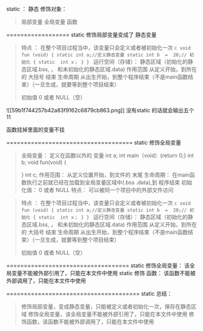 static  ： 静态
修饰对象：
>局部变量
>全局变量
>函数

==================
static 修饰局部变量变成了 静态变量
>特点 ： 在整个项目过程当中，该变量只会定义或者被初始化一次
>``c
>void fun (void)
>{
>	static int a;//定义静态变量
>	static int b  =  20;// 初始化
>	{
>		static  int x；
>	}
>}
>``
>运行空间（存储）：
>		静态区域（初始化的静态区域.bss, ， 和未初始化的静态区域.data)
>作用范围
>	从定义开始，到所在的 大括号 结束
>生命周期
>	从出生开始，到整个程序结束（不是main函数结束）（一旦生成，就要等到整个项目结束）
>	
>初始值
>	0 或者  NULL（空）


![[59b1f744257b42a83f9162c6879cb863.png]]
没有static 的话就会输出五个11

函数挂掉里面的变量不挂

====================================
static 修饰全局变量

>全局变量： 定义在函数以外的  变量
>	int  a;
>	int main（void）{return 0;}
>	int  b;
>	void fun(void)
>	{
>	
>	}
>	int c;
作用范围：
>	从定义位置开始，到文件的 末尾
>生命周期：
>	在main函数执行之前就已经在加载到全局变量区域中(.bss .data),到 程序结束
>	初始化值：
>	0 或者 NULL
>	特点：
>		可以被同一个项目中的外部文件访问
>		
>





>特点 ： 在整个项目过程当中，该变量只会定义或者被初始化一次
>``c
>void fun (void)
>{
>	static int a;//定义静态变量
>	static int b  =  20;// 初始化
>	{
>		static  int x；
>	}
>}
>``
>运行空间（存储）：
>		静态区域（初始化的静态区域.bss, ， 和未初始化的静态区域.data)
>作用范围
>	从定义开始，到所在的 大括号 结束
>生命周期
>	从出生开始，到整个程序结束（不是main函数结束）（一旦生成，就要等到整个项目结束）
>	
>初始值
>	0 或者  NULL（空）

===================================
static 修饰全局变量：
	该全局变量不能被外部引用了，只能在本文件中使用
static 修饰  函数：
	该函数不能被外部调用了，只能在本文件中使用

======================================
static  总结：
>修饰局部变量，变成静态变量，只能被定义或者初始化一次，保存在静态区域
>修饰全局变量，该全局变量不能被外部引用了，只能在本文件中使用
>修饰函数，该函数不能被外部调用了，只能在本文件中使用
